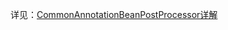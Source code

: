 详见：[CommonAnnotationBeanPostProcessor详解](../生命周期注解@PostConstruct和@PreDestroy源码实现#commonannotationbeanpostprocessor详解)

